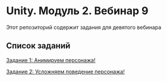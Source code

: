 # Unity. Модуль 2. Вебинар 9

Этот репозиторий содержит задания для девятого вебинара

## Список заданий

[Задание 1: Анимируем персонажа!](/Task1.md)

[Задание 2: Усложняем поведение персонажа!](/Task2.md)
